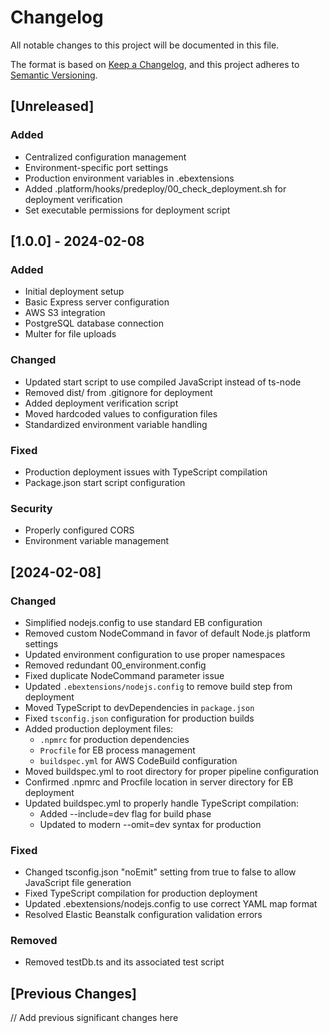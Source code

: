 # Changelog
All notable changes to this project will be documented in this file.

The format is based on [Keep a Changelog](https://keepachangelog.com/en/1.0.0/),
and this project adheres to [Semantic Versioning](https://semver.org/spec/v2.0.0.html).

## [Unreleased]
### Added
- Centralized configuration management
- Environment-specific port settings
- Production environment variables in .ebextensions
- Added .platform/hooks/predeploy/00_check_deployment.sh for deployment verification
- Set executable permissions for deployment script

## [1.0.0] - 2024-02-08
### Added
- Initial deployment setup
- Basic Express server configuration
- AWS S3 integration
- PostgreSQL database connection
- Multer for file uploads

### Changed
- Updated start script to use compiled JavaScript instead of ts-node
- Removed dist/ from .gitignore for deployment
- Added deployment verification script
- Moved hardcoded values to configuration files
- Standardized environment variable handling

### Fixed
- Production deployment issues with TypeScript compilation
- Package.json start script configuration

### Security
- Properly configured CORS
- Environment variable management

## [2024-02-08]
### Changed
- Simplified nodejs.config to use standard EB configuration
- Removed custom NodeCommand in favor of default Node.js platform settings
- Updated environment configuration to use proper namespaces
- Removed redundant 00_environment.config
- Fixed duplicate NodeCommand parameter issue
- Updated `.ebextensions/nodejs.config` to remove build step from deployment
- Moved TypeScript to devDependencies in `package.json`
- Fixed `tsconfig.json` configuration for production builds
- Added production deployment files:
  - `.npmrc` for production dependencies
  - `Procfile` for EB process management
  - `buildspec.yml` for AWS CodeBuild configuration
- Moved buildspec.yml to root directory for proper pipeline configuration
- Confirmed .npmrc and Procfile location in server directory for EB deployment
- Updated buildspec.yml to properly handle TypeScript compilation:
  - Added --include=dev flag for build phase
  - Updated to modern --omit=dev syntax for production

### Fixed
- Changed tsconfig.json "noEmit" setting from true to false to allow JavaScript file generation
- Fixed TypeScript compilation for production deployment
- Updated .ebextensions/nodejs.config to use correct YAML map format
- Resolved Elastic Beanstalk configuration validation errors

### Removed
- Removed testDb.ts and its associated test script

## [Previous Changes]
// Add previous significant changes here 